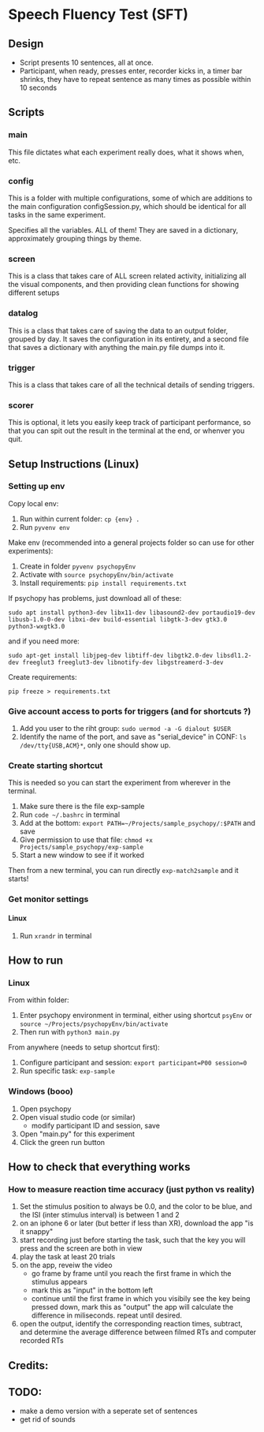 # Speech Fluency Test (SFT)

## Design

- Script presents 10 sentences, all at once.
- Participant, when ready, presses enter, recorder kicks in, a timer bar shrinks, they have to repeat sentence as many times as possible within 10 seconds

## Scripts

### main

This file dictates what each experiment really does, what it shows when, etc.

### config

This is a folder with multiple configurations, some of which are additions to the main configuration configSession.py, which should be identical for all tasks in the same experiment.

Specifies all the variables. ALL of them! They are saved in a dictionary, approximately grouping things by theme.

### screen

This is a class that takes care of ALL screen related activity, initializing all the visual components, and then providing clean functions for showing different setups

### datalog

This is a class that takes care of saving the data to an output folder, grouped by day. It saves the configuration in its entirety, and a second file that saves a dictionary with anything the main.py file dumps into it.

### trigger

This is a class that takes care of all the technical details of sending triggers.

### scorer

This is optional, it lets you easily keep track of participant performance, so that you can spit out the result in the terminal at the end, or whenver you quit.

## Setup Instructions (Linux)

### Setting up env

Copy local env:

1. Run within current folder: `cp {env} .`
2. Run `pyvenv env`

Make env (recommended into a general projects folder so can use for other experiments):

1. Create in folder `pyvenv psychopyEnv`
2. Activate with `source psychopyEnv/bin/activate`
3. Install requirements: `pip install requirements.txt`

If psychopy has problems, just download all of these:

`sudo apt install python3-dev libx11-dev libasound2-dev portaudio19-dev libusb-1.0-0-dev libxi-dev build-essential libgtk-3-dev gtk3.0 python3-wxgtk3.0`

and if you need more:

`sudo apt-get install libjpeg-dev libtiff-dev libgtk2.0-dev libsdl1.2-dev freeglut3 freeglut3-dev libnotify-dev libgstreamerd-3-dev`

Create requirements:

`pip freeze > requirements.txt`

### Give account access to ports for triggers (and for shortcuts ?)

1. Add you user to the riht group: `sudo uermod -a -G dialout $USER`
2. Identify the name of the port, and save as "serial_device" in CONF: `ls /dev/tty{USB,ACM}*`, only one should show up.

### Create starting shortcut

This is needed so you can start the experiment from wherever in the terminal.

1. Make sure there is the file exp-sample
2. Run `code ~/.bashrc` in terminal
3. Add at the bottom: `export PATH=~/Projects/sample_psychopy/:$PATH` and save
4. Give permission to use that file: `chmod +x Projects/sample_psychopy/exp-sample`
5. Start a new window to see if it worked

Then from a new terminal, you can run directly `exp-match2sample` and it starts!

### Get monitor settings

#### Linux

1. Run `xrandr` in terminal

## How to run

### Linux

From within folder:

1. Enter psychopy environment in terminal, either using shortcut `psyEnv` or `source ~/Projects/psychopyEnv/bin/activate`
2. Then run with `python3 main.py`

From anywhere (needs to setup shortcut first):

1. Configure participant and session: `export participant=P00 session=0`
2. Run specific task: `exp-sample`

### Windows (booo)

1. Open psychopy
2. Open visual studio code (or similar)
   - modify participant ID and session, save
3. Open "main.py" for this experiment
4. Click the green run button

## How to check that everything works

### How to measure reaction time accuracy (just python vs reality)

1. Set the stimulus position to always be 0.0, and the color to be blue, and the ISI (inter stimulus interval) is between 1 and 2
2. on an iphone 6 or later (but better if less than XR), download the app "is it snappy"
3. start recording just before starting the task, such that the key you will press and the screen are both in view
4. play the task at least 20 trials
5. on the app, reveiw the video
   - go frame by frame until you reach the first frame in which the stimulus appears
   - mark this as "input" in the bottom left
   - continue until the first frame in which you visibily see the key being pressed down, mark this as "output"
     the app will calculate the difference in miliseconds. repeat until desired.
6. open the output, identify the corresponding reaction times, subtract, and determine the average difference between filmed RTs and computer recorded RTs

## Credits:

## TODO:

- make a demo version with a seperate set of sentences
- get rid of sounds
